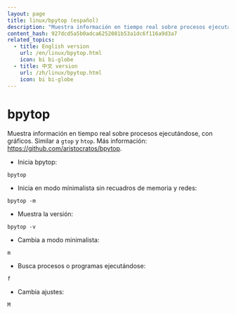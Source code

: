 ```yaml
---
layout: page
title: linux/bpytop (español)
description: "Muestra información en tiempo real sobre procesos ejecutándose, con gráficos. Similar a `gtop` y `htop`."
content_hash: 927dcd5a5b0adca6252081b53a1dc6f116a9d3a7
related_topics:
  - title: English version
    url: /en/linux/bpytop.html
    icon: bi bi-globe
  - title: 中文 version
    url: /zh/linux/bpytop.html
    icon: bi bi-globe
---
```

# bpytop

Muestra información en tiempo real sobre procesos ejecutándose, con gráficos. Similar a `gtop` y `htop`.
Más información: <https://github.com/aristocratos/bpytop>.

- Inicia bpytop:

`bpytop`

- Inicia en modo mínimalista sin recuadros de memoria y redes:

`bpytop -m`

- Muestra la versión:

`bpytop -v`

- Cambia a modo minimalista:

`m`

- Busca procesos o programas ejecutándose:

`f`

- Cambia ajustes:

`M`
